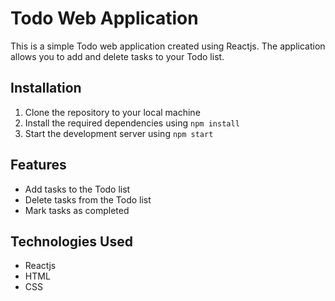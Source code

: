 # Todo Web Application

This is a simple Todo web application created using Reactjs. The application allows you to add and delete tasks to your Todo list.

## Installation

1. Clone the repository to your local machine
2. Install the required dependencies using `npm install`
3. Start the development server using `npm start`

## Features

- Add tasks to the Todo list
- Delete tasks from the Todo list
- Mark tasks as completed

## Technologies Used

- Reactjs
- HTML
- CSS
